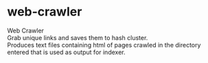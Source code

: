 # web-crawler
Web Crawler   
Grab unique links and saves them to hash cluster.   
Produces text files containing html of pages crawled in the directory entered that is used as output for indexer.

